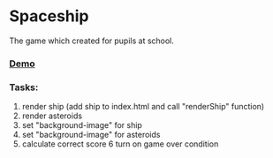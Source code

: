 # Spaceship

The game which created for pupils at school.

### [Demo](https://rudnitskih.github.io/space-ship/index.html)

### Tasks:
 1. render ship (add ship to index.html and call "renderShip" function)
 2. render asteroids
 3. set "background-image" for ship
 4. set "background-image" for asteroids
 5. calculate correct score
 6 turn on game over condition
